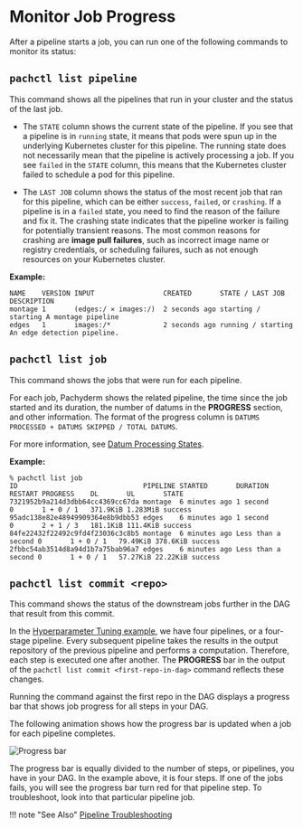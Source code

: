 # Monitor Job Progress

After a pipeline starts a job, you can run one of the following commands
to monitor its status:

## `pachctl list pipeline`

  This command shows all the pipelines that run in your cluster
  and the status of the last job. 

  - The `STATE` column shows the current
    state of the pipeline. If you see that a pipeline is in `running`
    state, it means that pods were spun up in the underlying Kubernetes
    cluster for this pipeline. The running state does not necessarily mean
    that the pipeline is actively processing a job. If you see `failed` in
    the `STATE`
    column, this means that the Kubernetes cluster failed to schedule a pod for
    this pipeline.

  - The `LAST JOB` column shows the status of the most recent job that ran
    for this pipeline, which can be either `success`, `failed`, or
    `crashing`. If a pipeline is in a `failed` state, you need to find the
    reason of the failure and fix it. The crashing state indicates that
    the pipeline worker is failing for potentially transient reasons. The
    most common reasons for crashing are **image pull failures**, such as
    incorrect image name or registry credentials, or scheduling failures,
    such as not enough resources on your Kubernetes cluster.

  **Example:**

  ```shell
  NAME    VERSION INPUT                 CREATED       STATE / LAST JOB    DESCRIPTION
  montage 1       (edges:/ ⨯ images:/)  2 seconds ago starting / starting A montage pipeline
  edges   1       images:/*             2 seconds ago running / starting  An edge detection pipeline.
  ```

## `pachctl list job`

  This command shows the jobs that were run for each pipeline. 
  
  For each job, Pachyderm shows the related pipeline, the time since the job started and its duration, the number of datums in the **PROGRESS** section,  and other information.
  The format of the progress column is `DATUMS PROCESSED + DATUMS SKIPPED / TOTAL DATUMS`.

  For more information, see
  [Datum Processing States](../../../concepts/pipeline-concepts/datum/datum-processing-states/).

  **Example:**

  ```shell
  % pachctl list job
  ID                               PIPELINE STARTED       DURATION           RESTART PROGRESS    DL       UL       STATE
  7321952b9a214d3dbb64cc4369cc67da montage  6 minutes ago 1 second           0       1 + 0 / 1   371.9KiB 1.283MiB success
  95adc138e82e48949909364e8b9dbb53 edges    6 minutes ago 1 second           0       2 + 1 / 3   181.1KiB 111.4KiB success
  84fe22432f22492c9fd4f23036c3c8b5 montage  6 minutes ago Less than a second 0       1 + 0 / 1   79.49KiB 378.6KiB success
  2fbbc54ab3514d8a94d1b7a75bab96a7 edges    6 minutes ago Less than a second 0       1 + 0 / 1   57.27KiB 22.22KiB success
  ```

## `pachctl list commit <repo>`

  This command shows the status of the downstream jobs further in
  the DAG that result from this commit.
  
  In the [Hyperparameter Tuning example](https://github.com/pachyderm/pachyderm/tree/1.13.x/examples/ml/hyperparameter), we have four pipelines,
  or a four-stage pipeline. Every subsequent pipeline takes the results
  in the output repository of the previous pipeline and performs a
  computation. Therefore, each step is executed one after another.
  The **PROGRESS** bar in the output of the `pachctl list commit <first-repo-in-dag>`
  command reflects these changes.

  Running the command against the first repo in the DAG displays
  a progress bar that shows job progress for all steps in your DAG.

  The following animation shows how the progress bar is updated
  when a job for each pipeline completes.

  ![Progress bar](../../../assets/images/list_commit_progress_bar.gif)

  The progress bar is equally divided to the number of steps, or pipelines,
  you have in your DAG. In the example above, it is four steps.
  If one of the jobs fails, you will see the progress bar turn red
  for that pipeline step. To troubleshoot, look into that particular
  pipeline job.

!!! note "See Also"
    [Pipeline Troubleshooting](../../../troubleshooting/pipeline-troubleshooting/)
